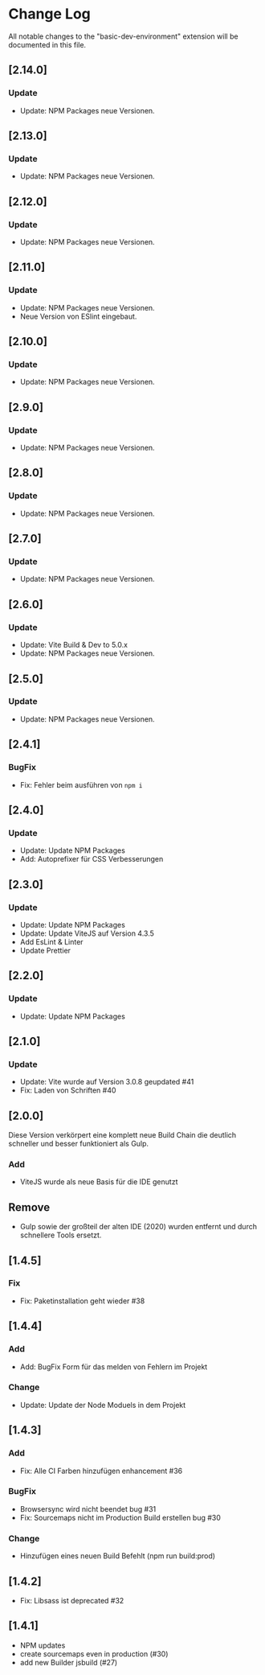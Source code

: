 # Change Log

All notable changes to the "basic-dev-environment" extension will be documented in this file.

<!-- Check [Keep a Changelog](http://keepachangelog.com/) for recommendations on how to structure this file. -->

## [2.14.0]

### Update

-   Update: NPM Packages neue Versionen.

## [2.13.0]

### Update

-   Update: NPM Packages neue Versionen.

## [2.12.0]

### Update

-   Update: NPM Packages neue Versionen.

## [2.11.0]

### Update

-   Update: NPM Packages neue Versionen.
-   Neue Version von ESlint eingebaut.

## [2.10.0]

### Update

-   Update: NPM Packages neue Versionen.

## [2.9.0]

### Update

-   Update: NPM Packages neue Versionen.

## [2.8.0]

### Update

-   Update: NPM Packages neue Versionen.

## [2.7.0]

### Update

-   Update: NPM Packages neue Versionen.

## [2.6.0]

### Update

-   Update: Vite Build & Dev to 5.0.x
-   Update: NPM Packages neue Versionen.

## [2.5.0]

### Update

-   Update: NPM Packages neue Versionen.

## [2.4.1]

### BugFix

-   Fix: Fehler beim ausführen von `npm i`

## [2.4.0]

### Update

-   Update: Update NPM Packages
-   Add: Autoprefixer für CSS Verbesserungen

## [2.3.0]

### Update

-   Update: Update NPM Packages
-   Update: Update ViteJS auf Version 4.3.5
-   Add EsLint & Linter
-   Update Prettier

## [2.2.0]

### Update

-   Update: Update NPM Packages

## [2.1.0]

### Update

-   Update: Vite wurde auf Version 3.0.8 geupdated #41
-   Fix: Laden von Schriften #40

## [2.0.0]

Diese Version verkörpert eine komplett neue Build Chain die deutlich schneller und besser funktioniert als Gulp.

### Add

-   ViteJS wurde als neue Basis für die IDE genutzt

## Remove

-   Gulp sowie der großteil der alten IDE (2020) wurden entfernt und durch schnellere Tools ersetzt.

## [1.4.5]

### Fix

-   Fix: Paketinstallation geht wieder #38

## [1.4.4]

### Add

-   Add: BugFix Form für das melden von Fehlern im Projekt

### Change

-   Update: Update der Node Moduels in dem Projekt

## [1.4.3]

### Add

-   Fix: Alle CI Farben hinzufügen enhancement #36

### BugFix

-   Browsersync wird nicht beendet bug #31
-   Fix: Sourcemaps nicht im Production Build erstellen bug #30

### Change

-   Hinzufügen eines neuen Build Befehlt (npm run build:prod)

## [1.4.2]

-   Fix: Libsass ist deprecated #32

## [1.4.1]

-   NPM updates
-   create sourcemaps even in production (#30)
-   add new Builder jsbuild (#27)
